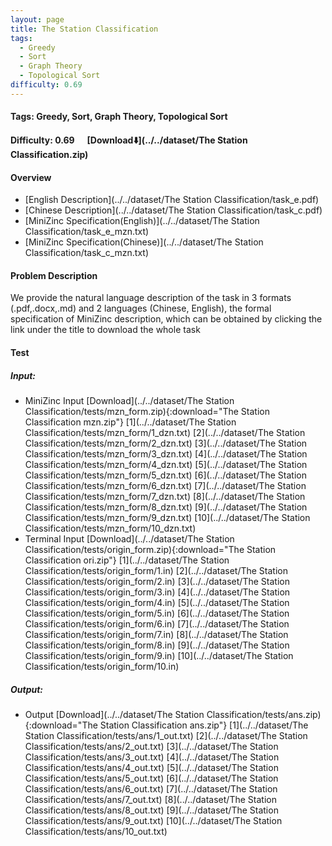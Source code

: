 ```yaml
---
layout: page
title: The Station Classification
tags:
  - Greedy
  - Sort
  - Graph Theory
  - Topological Sort
difficulty: 0.69
---
```


#### Tags: Greedy, Sort, Graph Theory, Topological Sort
#### Difficulty: 0.69 &nbsp;&nbsp;&nbsp;&nbsp; [Download⬇️](../../dataset/The Station Classification.zip)
#### Overview
- [English Description](../../dataset/The Station Classification/task_e.pdf)
- [Chinese Description](../../dataset/The Station Classification/task_c.pdf)
- [MiniZinc Specification(English)](../../dataset/The Station Classification/task_e_mzn.txt)
- [MiniZinc Specification(Chinese)](../../dataset/The Station Classification/task_c_mzn.txt)

#### Problem Description
We provide the natural language description of the task in 3 formats (.pdf,.docx,.md) and 2 languages (Chinese, English), the formal specification of MiniZinc description, which can be obtained by clicking the link under the title to download the whole task
#### Test
##### Input:
- MiniZinc Input [Download](../../dataset/The Station Classification/tests/mzn_form.zip){:download="The Station Classification mzn.zip"} [1](../../dataset/The Station Classification/tests/mzn_form/1_dzn.txt) [2](../../dataset/The Station Classification/tests/mzn_form/2_dzn.txt) [3](../../dataset/The Station Classification/tests/mzn_form/3_dzn.txt) [4](../../dataset/The Station Classification/tests/mzn_form/4_dzn.txt) [5](../../dataset/The Station Classification/tests/mzn_form/5_dzn.txt) [6](../../dataset/The Station Classification/tests/mzn_form/6_dzn.txt) [7](../../dataset/The Station Classification/tests/mzn_form/7_dzn.txt) [8](../../dataset/The Station Classification/tests/mzn_form/8_dzn.txt) [9](../../dataset/The Station Classification/tests/mzn_form/9_dzn.txt) [10](../../dataset/The Station Classification/tests/mzn_form/10_dzn.txt) 
- Terminal Input [Download](../../dataset/The Station Classification/tests/origin_form.zip){:download="The Station Classification ori.zip"} [1](../../dataset/The Station Classification/tests/origin_form/1.in) [2](../../dataset/The Station Classification/tests/origin_form/2.in) [3](../../dataset/The Station Classification/tests/origin_form/3.in) [4](../../dataset/The Station Classification/tests/origin_form/4.in) [5](../../dataset/The Station Classification/tests/origin_form/5.in) [6](../../dataset/The Station Classification/tests/origin_form/6.in) [7](../../dataset/The Station Classification/tests/origin_form/7.in) [8](../../dataset/The Station Classification/tests/origin_form/8.in) [9](../../dataset/The Station Classification/tests/origin_form/9.in) [10](../../dataset/The Station Classification/tests/origin_form/10.in) 

##### Output:
- Output [Download](../../dataset/The Station Classification/tests/ans.zip){:download="The Station Classification ans.zip"} [1](../../dataset/The Station Classification/tests/ans/1_out.txt) [2](../../dataset/The Station Classification/tests/ans/2_out.txt) [3](../../dataset/The Station Classification/tests/ans/3_out.txt) [4](../../dataset/The Station Classification/tests/ans/4_out.txt) [5](../../dataset/The Station Classification/tests/ans/5_out.txt) [6](../../dataset/The Station Classification/tests/ans/6_out.txt) [7](../../dataset/The Station Classification/tests/ans/7_out.txt) [8](../../dataset/The Station Classification/tests/ans/8_out.txt) [9](../../dataset/The Station Classification/tests/ans/9_out.txt) [10](../../dataset/The Station Classification/tests/ans/10_out.txt) 

